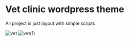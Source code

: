 # Vet clinic wordpress theme

All project is just layout with simple scripts 

![vet](https://user-images.githubusercontent.com/61227720/230723182-b365ded7-1828-41b9-b97d-fbddebe8a631.gif)
![vet(1)](https://user-images.githubusercontent.com/61227720/230723328-dad18622-4d25-4477-8333-fc708c7d9f67.gif)

